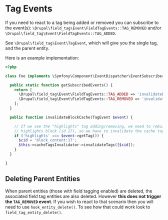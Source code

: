 # Tag Events

If you need to react to a tag being added or removed you can subscribe to the event(s): `\Drupal\field_tag\Event\FieldTagEvents::TAG_REMOVED` and/or `\Drupal\field_tag\Event\FieldTagEvents::TAG_ADDED`.

See `\Drupal\field_tag\Event\TagEvent`, which will give you the single tag, and the parent entity.

Here is an example implementation:

```php
<?php

class Foo implements \Symfony\Component\EventDispatcher\EventSubscriberInterface {

  public static function getSubscribedEvents() {
    return [
      \Drupal\field_tag\Event\FieldTagEvents::TAG_ADDED => 'invalidateBlockCache',
      \Drupal\field_tag\Event\FieldTagEvents::TAG_REMOVED => 'invalidateBlockCache',
    ];
  }

  public function invalidateBlockCache(TagEvent $event) {

    // If we see the "highlights" tag adding/removing, we need to rebuild the
    // highlights block (id 17), so we have to invalidate the cache tag.
    if ('highlights' === $event->getTag()) {
      $cid = 'block_content:17';
      $this->cacheTagsInvalidator->invalidateTags([$cid]);
    }
  }

}
```

## Deleting Parent Entities

When parent entities (those with field tagging enabled) are deleted, the associated field tag entities are also deleted. However **this does not trigger the `TAG_REMOVED` event**. If you wish to react to that scenario then you will need to use `hook_entity_delete()`. To see how that could work look to `field_tag_entity_delete()`.
